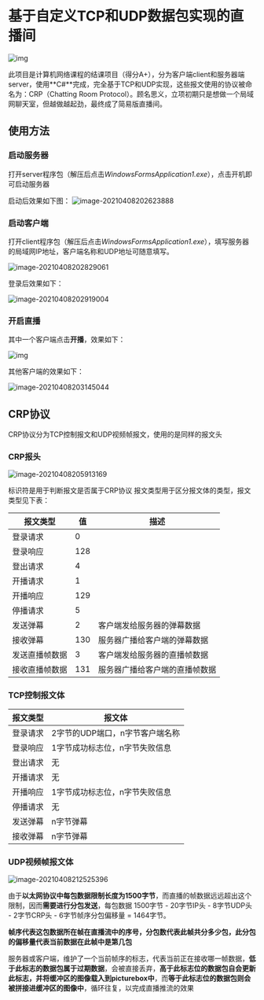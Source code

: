 # 基于自定义TCP和UDP数据包实现的直播间

![img](README.assets/企业微信截图_16178839105239.png)

​	此项目是计算机网络课程的结课项目（得分A+），分为客户端client和服务器端server，使用**C#**完成，完全基于TCP和UDP实现，这些报文使用的协议被命名为：CRP（Chatting Room Protocol）。顾名思义，立项初期只是想做一个局域网聊天室，但越做越起劲，最终成了简易版直播间。

## 使用方法

### 启动服务器

打开server程序包（解压后点击*WindowsFormsApplication1.exe*），点击开机即可启动服务器

启动后效果如下图：
![image-20210408202623888](README.assets/image-20210408202623888.png)



### 启动客户端

打开client程序包（解压后点击*WindowsFormsApplication1.exe*），填写服务器的局域网IP地址，客户端名称和UDP地址可随意填写。

![image-20210408202829061](README.assets/image-20210408202829061.png)

登录后效果如下：

![image-20210408202919004](README.assets/image-20210408202919004.png)

### 开启直播

其中一个客户端点击**开播**，效果如下：

![img](README.assets/企业微信截图_16178839105239.png)

其他客户端的效果如下：

![image-20210408203145044](README.assets/image-20210408203145044.png)



## CRP协议

CRP协议分为TCP控制报文和UDP视频帧报文，使用的是同样的报文头

### CRP报头

![image-20210408205913169](README.assets/image-20210408205913169.png)

标识符是用于判断报文是否属于CRP协议
报文类型用于区分报文体的类型，报文类型见下表：

| 报文类型       | 值   | 描述                           |
| -------------- | ---- | ------------------------------ |
| 登录请求       | 0    |                                |
| 登录响应       | 128  |                                |
| 登出请求       | 4    |                                |
| 开播请求       | 1    |                                |
| 开播响应       | 129  |                                |
| 停播请求       | 5    |                                |
| 发送弹幕       | 2    | 客户端发给服务器的弹幕数据     |
| 接收弹幕       | 130  | 服务器广播给客户端的弹幕数据   |
| 发送直播帧数据 | 3    | 客户端发给服务器的直播帧数据   |
| 接收直播帧数据 | 131  | 服务器广播给客户端的直播帧数据 |



### TCP控制报文体

| 报文类型 | 报文体                          |
| -------- | ------------------------------- |
| 登录请求 | 2字节的UDP端口，n字节客户端名称 |
| 登录响应 | 1字节成功标志位，n字节失败信息  |
| 登出请求 | 无                              |
| 开播请求 | 无                              |
| 开播响应 | 1字节成功标志位，n字节失败信息  |
| 停播请求 | 无                              |
| 发送弹幕 | n字节弹幕                       |
| 接收弹幕 | n字节弹幕                       |

### UDP视频帧报文体

![image-20210408212525396](README.assets/image-20210408212525396.png)

由于**以太网协议中每包数据限制长度为1500字节**，而直播的帧数据远远超出这个限制，因而**需要进行分包发送**，每包数据 1500字节 - 20字节IP头 - 8字节UDP头 - 2字节CRP头 - 6字节帧序分包偏移量 = 1464字节。

**帧序代表这包数据所在帧在直播流中的序号，分包数代表此帧共分多少包，此分包的偏移量代表当前数据在此帧中是第几包**

服务器或客户端，维护了一个当前帧序的标志，代表当前正在接收哪一帧数据，**低于此标志的数据包属于过期数据**，会被直接丢弃，**高于此标志位的数据包自会更新此标志，并将缓冲区的图像载入到picturebox中**，而**等于此标志位的数据包则会被拼接进缓冲区的图像中**，循环往复，以完成直播推流的效果